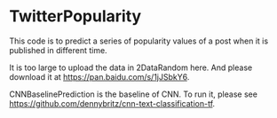 # TwitterPopularity

This code is to predict a series of popularity values of a post when it is published in different time.

It is too large to upload the data in 2DataRandom here. And please download it at https://pan.baidu.com/s/1jJSbkY6.


CNNBaselinePrediction is the baseline of CNN. To run it, please see https://github.com/dennybritz/cnn-text-classification-tf.
